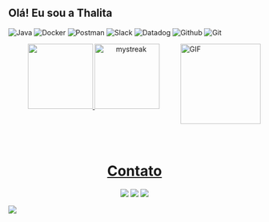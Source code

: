 ## Olá! Eu sou a Thalita

 <img alt="Java" src="https://img.shields.io/badge/-Java-45b8d8?style=flat-square&logo=java&logoColor=white" /> <img alt="Docker" src="https://img.shields.io/badge/-Docker-46a2f1?style=flat-square&logo=docker&logoColor=white" /> <img alt="Postman" src="https://img.shields.io/badge/-Postman-e36414?style=flat-square&logo=postman&logoColor=white" /> <img alt="Slack" src="https://img.shields.io/badge/-Slack-ba181b?style=flat-square&logo=slack&logoColor=white" /> <img alt="Datadog" src="https://img.shields.io/badge/-Datadog-9d4edd?style=flat-square&logo=datadog&logoColor=white" /> <img alt="Github" src="https://img.shields.io/badge/-Github-0a0908?style=flat-square&logo=github&logoColor=white" /> <img alt="Git" src="https://img.shields.io/badge/-Git-0a0908?style=flat-square&logo=git&logoColor=orange" /> 

<img align="right" alt="GIF" height="160px" src="https://media.giphy.com/media/du3J3cXyzhj75IOgvA/giphy.gif" />

<p align="center">
  <a href="https://github.com/Thalita-ribeiro">
  <img height="130em" src="https://github-readme-stats.vercel.app/api?username=Thalita-ribeiro&show_icons=true&theme=react&include_all_commits=true&count_private=true"/>
  <img height="130em" src="https://github-readme-streak-stats.herokuapp.com/?user=Thalita-ribeiro&theme=react" alt="mystreak"/>
</p>
 
 
  <br>
  <br>
  <br>


<h1 align="center">Contato</h1>
<div align ="center">
  <a href="https://www.instagram.com/thalllyribeiro/" target="_blank"><img src="https://img.shields.io/badge/-Instagram-%23333?style=for-the-badge&logo=instagram&logoColor=white" target="_blank"></a>
  <a href = "mailto:sribeiro.thalita@gmail.com"><img src="https://img.shields.io/badge/-Gmail-%23333?style=for-the-badge&logo=gmail&logoColor=white" target="_blank"></a>
  <a href="https://www.linkedin.com/in/thalita-ribeiro-040417188/" target="_blank"><img src="https://img.shields.io/badge/-LinkedIn-%23333?style=for-the-badge&logo=linkedin&logoColor=white" target="_blank"></a>
</div>

<a href="https://www.youtube.com/watch?v=dQw4w9WgXcQ"><img src="https://user-images.githubusercontent.com/73097560/115834477-dbab4500-a447-11eb-908a-139a6edaec5c.gif"></a>


